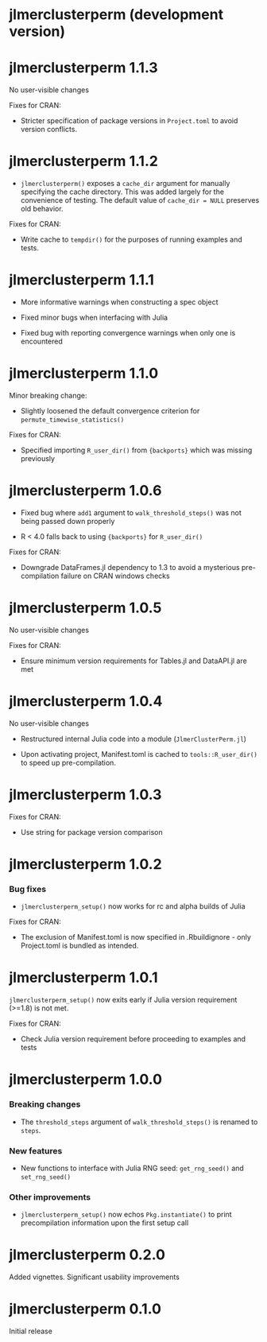 # jlmerclusterperm (development version)

# jlmerclusterperm 1.1.3

No user-visible changes

Fixes for CRAN:

- Stricter specification of package versions in `Project.toml` to avoid version conflicts.

# jlmerclusterperm 1.1.2

- `jlmerclusterperm()` exposes a `cache_dir` argument for manually specifying the cache directory. This was added largely for the convenience of testing. The default value of `cache_dir = NULL` preserves old behavior.

Fixes for CRAN:

- Write cache to `tempdir()` for the purposes of running examples and tests.

# jlmerclusterperm 1.1.1

- More informative warnings when constructing a spec object

- Fixed minor bugs when interfacing with Julia

- Fixed bug with reporting convergence warnings when only one is encountered

# jlmerclusterperm 1.1.0

Minor breaking change:

- Slightly loosened the default convergence criterion for `permute_timewise_statistics()`

Fixes for CRAN:

- Specified importing `R_user_dir()` from `{backports}` which was missing previously

# jlmerclusterperm 1.0.6

- Fixed bug where `add1` argument to `walk_threshold_steps()` was not being passed down properly

- R < 4.0 falls back to using `{backports}` for `R_user_dir()`

Fixes for CRAN:

- Downgrade DataFrames.jl dependency to 1.3 to avoid a mysterious pre-compilation failure on CRAN windows checks

# jlmerclusterperm 1.0.5

No user-visible changes

Fixes for CRAN:

- Ensure minimum version requirements for Tables.jl and DataAPI.jl are met

# jlmerclusterperm 1.0.4

No user-visible changes

- Restructured internal Julia code into a module (`JlmerClusterPerm.jl`)

- Upon activating project, Manifest.toml is cached to `tools::R_user_dir()` to speed up pre-compilation.

# jlmerclusterperm 1.0.3

Fixes for CRAN:

- Use string for package version comparison

# jlmerclusterperm 1.0.2

### Bug fixes

- `jlmerclusterperm_setup()` now works for rc and alpha builds of Julia

Fixes for CRAN:

- The exclusion of Manifest.toml is now specified in .Rbuildignore - only Project.toml is bundled as intended.

# jlmerclusterperm 1.0.1

`jlmerclusterperm_setup()` now exits early if Julia version requirement (>=1.8) is not met.

Fixes for CRAN:

- Check Julia version requirement before proceeding to examples and tests

# jlmerclusterperm 1.0.0

### Breaking changes

- The `threshold_steps` argument of `walk_threshold_steps()` is renamed to `steps`.

### New features

- New functions to interface with Julia RNG seed: `get_rng_seed()` and `set_rng_seed()`

### Other improvements

- `jlmerclusterperm_setup()` now echos `Pkg.instantiate()` to print precompilation information upon the first setup call

# jlmerclusterperm 0.2.0

Added vignettes. Significant usability improvements

# jlmerclusterperm 0.1.0

Initial release
